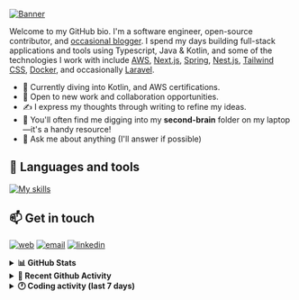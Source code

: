 [![Banner](https://raw.githubusercontent.com/wilfriedago/wilfriedago/main/assets/1.png)][website]

Welcome to my GitHub bio. I'm a software engineer, open-source contributor, and [occasional blogger][blog]. I spend my days building full-stack applications and tools using Typescript, Java & Kotlin, and some of the technologies I work with include [AWS](https://aws.amazon.com/fr/), [Next.js](https://nextjs.org/), [Spring](https://spring.io/), [Nest.js](https://nestjs.com/), [Tailwind CSS](https://github.com/tailwindlabs/tailwindcss), [Docker](https://www.docker.com/), and occasionally [Laravel](https://laravel.com/).

- 🔭 Currently diving into Kotlin, and AWS certifications.
- 👯 Open to new work and collaboration opportunities.
- ✍️ I express my thoughts through writing to refine my ideas.
- 🧠 You'll often find me digging into my **second-brain** folder on my laptop—it's a handy resource!
- 💬 Ask me about anything (I'll answer if possible)

## 🎨 Languages and tools

[![My skills](https://skillicons.dev/icons?i=typescript,js,nodejs,nest,java,kotlin,spring,python,fastapi,django,aws,docker,vscode,idea,tailwind&perline=15)](https://wilfriedago.dev/about#skills)

## 📫 Get in touch
[![web](https://img.shields.io/badge/WEBSITE-12100E?logo=google-earth&color=282A36)][website]
[![email](https://img.shields.io/badge/MAIL-12100E?logo=mailgun&color=282A36)][mail]
[![linkedin](https://img.shields.io/badge/LINKEDIN-12100E?logo=linkedin&color=282A36)][linkedin]


<details>
  <summary><b>📊 GitHub Stats</b></summary>
	<br/>
	<p align="left">
		<img width="49.5%" src="https://github-readme-stats.vercel.app/api?username=wilfriedago&show_icons=true&count_private=true&title_color=10b981&icon_color=10b981&theme=react&hide_border=true&rank_icon=github" />
		<img width="49.5%" src="https://streak-stats.demolab.com/?user=wilfriedago&hide_border=true&theme=react&ring=10b981&fire=fff&currStreakNum=fff&sideLabels=10b981&currStreakLabel=10b981&sideNums=fff" />
	</p>
</details>

<details>
  <summary><b>📅 Recent Github Activity</b></summary>
	<br>

<!--RECENT_ACTIVITY:last_update-->
Last Updated: Monday, November 18th, 2024, 4:18:31 AM
<!--RECENT_ACTIVITY:last_update_end-->

<!--RECENT_ACTIVITY:start-->
1. 🔱 Forked [wilfriedago/aegis](https://github.com/wilfriedago/aegis) from [beemdevelopment/Aegis](https://github.com/beemdevelopment/Aegis)<br>
2. ⭐ Starred [beemdevelopment/Aegis](https://github.com/beemdevelopment/Aegis)<br>
3. 🔱 Forked [wilfriedago/twenty](https://github.com/wilfriedago/twenty) from [twentyhq/twenty](https://github.com/twentyhq/twenty)<br>
4. ⭐ Starred [twentyhq/twenty](https://github.com/twentyhq/twenty)<br>
5. 🔱 Forked [wilfriedago/pasbuk-kotlin-android](https://github.com/wilfriedago/pasbuk-kotlin-android) from [claucookie-labs-ltd/pasbuk-kotlin-android](https://github.com/claucookie-labs-ltd/pasbuk-kotlin-android)<br>
<!--RECENT_ACTIVITY:end-->
</details>

<details>
  <summary><b>🕐 Coding activity (last 7 days)</b></summary>
	<br>

<!--START_SECTION:waka-->

```python
Total Time: 31 hrs 11 mins

Java              15 hrs 19 mins  ██████████▒░░░░░░░░░░░░░░   41.96 %
Other             5 hrs 18 mins   ███▓░░░░░░░░░░░░░░░░░░░░░   14.55 %
```

<!--END_SECTION:waka-->
</details>

[website]: https://wilfriedago.dev
[linkedin]: https://linkedin.com/in/wilfriedago
[blog]: https://wilfriedago.dev/blog
[mail]: mailto:me@wilfriedago.dev
